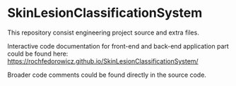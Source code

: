 # SkinLesionClassificationSystem

This repository consist engineering project source and extra files.

Interactive code documentation for front-end and back-end application part could be found here: https://rochfedorowicz.github.io/SkinLesionClassificationSystem/

Broader code comments could be found directly in the source code.
